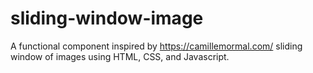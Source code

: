 # sliding-window-image
A functional component inspired by https://camillemormal.com/ sliding window of images using HTML, CSS, and Javascript.
